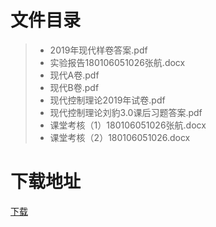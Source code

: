# 文件目录
> * 2019年现代样卷答案.pdf
> * 实验报告180106051026张航.docx
> * 现代A卷.pdf
> * 现代B卷.pdf
> * 现代控制理论2019年试卷.pdf
> * 现代控制理论刘豹3.0课后习题答案.pdf
> * 课堂考核（1）180106051026张航.docx
> * 课堂考核（2）180106051026.docx

# 下载地址
[下载](https://github.com/ZHlovecat/ycitedu/tree/main/%E7%9B%90%E5%9F%8E%E5%B7%A5%E5%AD%A6%E9%99%A2%E8%AF%BE%E7%A8%8B%E6%94%BB%E7%95%A5%E5%85%B1%E4%BA%AB%E8%AE%A1%E5%88%92/%E7%8E%B0%E4%BB%A3%E6%8E%A7%E5%88%B6%E7%90%86%E8%AE%BA)